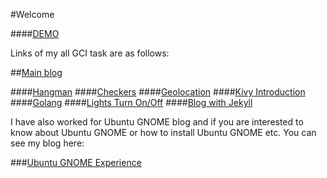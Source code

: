 #Welcome

####[DEMO](http://shashank-sharma.github.io/hangman.html)

Links of my all GCI task are as follows: 

##[Main blog](http://shashank-sharma.github.io/)

####[Hangman](http://shashank-sharma.github.io/hangman.html)
####[Checkers](http://shashank-sharma.github.io/checkers.html)
####[Geolocation](http://shashank-sharma.github.io/geolocation.html)
####[Kivy Introduction](http://shashank-sharma.github.io/kivy_intro.html)
####[Golang](http://shashank-sharma.github.io/go.html)
####[Lights Turn On/Off](http://shashank-sharma.github.io/lights.html)
####[Blog with Jekyll](http://shashank-sharma.github.io/jekyllsite/)

I have also worked for Ubuntu GNOME blog and if you are interested to know about Ubuntu GNOME or how to install Ubuntu GNOME etc.
You can see my blog here:

###[Ubuntu GNOME Experience](http://ubuntu-gnome-experience.blogspot.in/)


